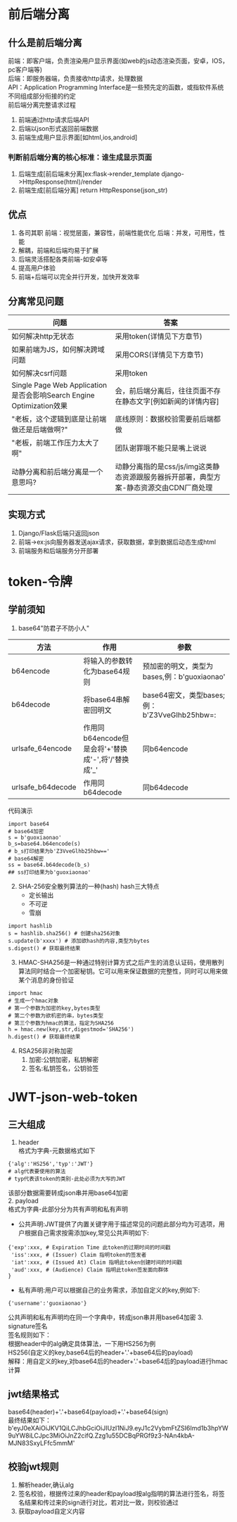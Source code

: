 # 前后端分离
## 什么是前后端分离
前端：即客户端，负责渲染用户显示界面(如web的js动态渲染页面，安卓，IOS，pc客户端等)  
后端：即服务器端，负责接收http请求，处理数据  
API：Application Programming Interface是一些预先定的函数，或指软件系统不同组成部分衔接的约定  
前后端分离完整请求过程  
1. 前端通过http请求后端API  
2. 后端以json形式返回前端数据  
3. 前端生成用户显示界面[如html,ios,android]
### 判断前后端分离的核心标准：谁生成显示页面
1. 后端生成[前后端未分离]ex:flask->render_template django->HttpResponse(html)/render  
2. 前端生成[前后端分离]
return HttpResponse(json_str)
## 优点
1. 各司其职
前端：视觉层面，兼容性，前端性能优化
后端：并发，可用性，性能
2. 解耦，前端和后端均易于扩展
3. 后端灵活搭配各类前端-如安卓等
4. 提高用户体验
5. 前端+后端可以完全并行开发，加快开发效率
## 分离常见问题
|问题|答案|
|----|----|
|如何解决http无状态|采用token(详情见下方章节)|
|如果前端为JS，如何解决跨域问题|采用CORS(详情见下方章节)|
|如何解决csrf问题|采用token|
|Single Page Web Application是否会影响Search Engine Optimization效果|会，前后端分离后，往往页面不存在静态文字[例如新闻的详情内容]|
|"老板，这个逻辑到底是让前端做还是后端做啊?"|底线原则：数据校验需要前后端都做|
|"老板，前端工作压力太大了啊"|团队谢罪哦不能只是嘴上说说|
|动静分离和前后端分离是一个意思吗?|动静分离指的是css/js/img这类静态资源跟服务器拆开部署，典型方案-静态资源交由CDN厂商处理|
## 实现方式
1. Django/Flask后端只返回json
2. 前端->ex:js向服务器发送ajax请求，获取数据，拿到数据后动态生成html
3. 前端服务和后端服务分开部署
# token-令牌
## 学前须知
1. base64"防君子不防小人"  

|方法|作用|参数|
|----|---|----|
|b64encode|将输入的参数转化为base64规则|预加密的明文，类型为bases,例：b'guoxiaonao'|
|b64decode|将base64串解密回明文|base64密文，类型bases;例：b'Z3VveGIhb25hbw=:|
|urlsafe_64encode|作用同b64encode但是会将'+'替换成'-',将'/'替换成'_'|同b64encode|
|urlsafe_b64decode|作用同b64decode|同b64decode|
代码演示
```
import base64
# base64加密
s = b'guoxiaonao'
b_s=base64.b64encode(s)
# b_s打印结果为b'Z3VveGlhb25hbw=='
# base64解密
ss = base64.b64decode(b_s)
## ss打印结果为b'guoxiaonao'
```
2. SHA-256安全散列算法的一种(hash)
hash三大特点  
    * 定长输出 
    * 不可逆 
    * 雪崩
```
import hashlib
s = hashlib.sha256() # 创建sha256对象
s.update(b'xxxx') # 添加欲hash的内容,类型为bytes
s.digest() # 获取最终结果
```
3. HMAC-SHA256是一种通过特别计算方式之后产生的消息认证码，使用散列算法同时结合一个加密秘钥。它可以用来保证数据的完整性，同时可以用来做某个消息的身份验证
```
import hmac
# 生成一个hmac对象
# 第一个参数为加密的key,bytes类型
# 第二个参数为欲机密的串，bytes类型
# 第三个参数为hmac的算法，指定为SHA256
h = hmac.new(key,str,digestmod='SHA256')
h.digest() # 获取最终结果
```
4. RSA256非对称加密
    1. 加密:公钥加密，私钥解密
    2. 签名:私钥签名，公钥验签
# JWT-json-web-token
## 三大组成
1. header  
格式为字典-元数据格式如下
```
{'alg':'HS256','typ':'JWT'}
# alg代表要使用的算法
# typ代表该token的类别-此处必须为大写的JWT
```
该部分数据需要转成json串并用base64加密  
2. payload  
格式为字典-此部分分为共有声明和私有声明  
* 公共声明:JWT提供了内置关键字用于描述常见的问题此部分均为可选项，用户根据自己需求按需添加key,常见公共声明如下:
```
{'exp':xxx, # Expiration Time 此token的过期时间的时间戳
 'iss':xxx, # (Issuer) Claim 指明token的签发者
 'iat':xxx, # (Issued At) Claim 指明此token创建时间的时间戳
 'aud':xxx, # (Audience) Claim 指明此token签发面向群体
}
```
* 私有声明:用户可以根据自己的业务需求，添加自定义的key,例如下:
```
{'username':'guoxiaonao'}
```
公共声明和私有声明均在同一个字典中，转成json串并用base64加密
3. signature签名  
签名规则如下：  
根据header中的alg确定具体算法，一下用HS256为例  
HS256(自定义的key,base64后的header+'.'+base64后的payload)  
解释：用自定义的key,对base64后的header+'.'+base64后的payload进行hmac计算
## jwt结果格式
base64(header)+'.'+base64(payload)+'.'+base64(sign)  
最终结果如下： 
b'eyJ0eXAiOiJKV1QiLCJhbGciOiJIUzI1NiJ9.eyJ1c2VybmFtZSI6Imd1b3hpYW9uYW8iLCJpc3MiOiJnZ2cifQ.Zzg1u55DCBqPRGf9z3-NAn4kbA-MJN83SxyLFfc5mmM'
## 校验jwt规则
1. 解析header,确认alg
2. 签名校验，根据传过来的header和payload按alg指明的算法进行签名，将签名结果和传过来的sign进行对比，若对比一致，则校验通过
3. 获取payload自定义内容








